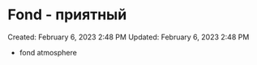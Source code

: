 # Fond - приятный

Created: February 6, 2023 2:48 PM
Updated: February 6, 2023 2:48 PM

- fond atmosphere